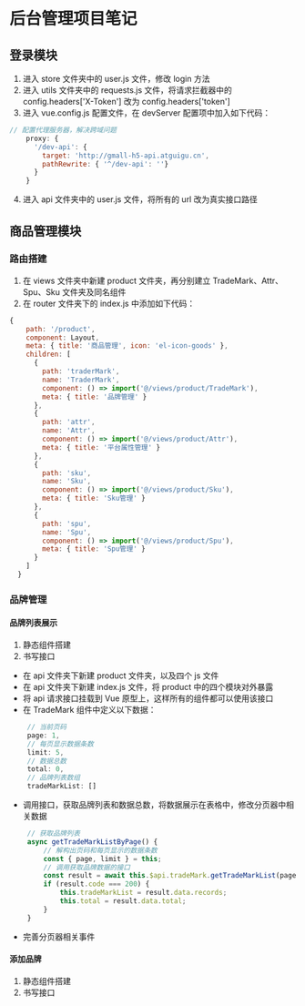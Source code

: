 # 后台管理项目笔记

## 登录模块

1. 进入 store 文件夹中的 user.js 文件，修改 login 方法
2. 进入 utils 文件夹中的 requests.js 文件，将请求拦截器中的 config.headers['X-Token'] 改为 config.headers['token']
3. 进入 vue.config.js 配置文件，在 devServer 配置项中加入如下代码：
```js
// 配置代理服务器，解决跨域问题
    proxy: {
      '/dev-api': {
        target: 'http://gmall-h5-api.atguigu.cn',
        pathRewrite: { '^/dev-api': ''}
      }
    }
```
4. 进入 api 文件夹中的 user.js 文件，将所有的 url 改为真实接口路径

## 商品管理模块

### 路由搭建

1. 在 views 文件夹中新建 product 文件夹，再分别建立 TradeMark、Attr、Spu、Sku 文件夹及同名组件
2. 在 router 文件夹下的 index.js 中添加如下代码：
```js
{
    path: '/product',
    component: Layout,
    meta: { title: '商品管理', icon: 'el-icon-goods' },
    children: [
      {
        path: 'traderMark',
        name: 'TraderMark',
        component: () => import('@/views/product/TradeMark'),
        meta: { title: '品牌管理' }
      },
      {
        path: 'attr',
        name: 'Attr',
        component: () => import('@/views/product/Attr'),
        meta: { title: '平台属性管理' }
      },
      {
        path: 'sku',
        name: 'Sku',
        component: () => import('@/views/product/Sku'),
        meta: { title: 'Sku管理' }
      },
      {
        path: 'spu',
        name: 'Spu',
        component: () => import('@/views/product/Spu'),
        meta: { title: 'Spu管理' }
      }
    ]
  }
```

### 品牌管理

#### 品牌列表展示

1. 静态组件搭建
2. 书写接口
- 在 api 文件夹下新建 product 文件夹，以及四个 js 文件
- 在 api 文件夹下新建 index.js 文件，将 product 中的四个模块对外暴露
- 将 api 请求接口挂载到 Vue 原型上，这样所有的组件都可以使用该接口
- 在 TradeMark 组件中定义以下数据：
  ```js
   // 当前页码
   page: 1,
   // 每页显示数据条数
   limit: 5,
   // 数据总数
   total: 0,
   // 品牌列表数组
   tradeMarkList: []
   ```
- 调用接口，获取品牌列表和数据总数，将数据展示在表格中，修改分页器中相关数据
  ```js
   // 获取品牌列表
   async getTradeMarkListByPage() {
       // 解构出页码和每页显示的数据条数
       const { page, limit } = this;
       // 调用获取品牌数据的接口
       const result = await this.$api.tradeMark.getTradeMarkList(page, limit);
       if (result.code === 200) {
           this.tradeMarkList = result.data.records;
           this.total = result.data.total;
       }
   }
   ```
- 完善分页器相关事件

#### 添加品牌

1. 静态组件搭建
2. 书写接口

